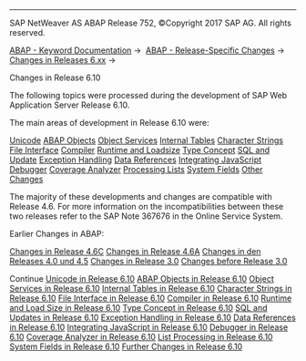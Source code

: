   

* * *

SAP NetWeaver AS ABAP Release 752, ©Copyright 2017 SAP AG. All rights reserved.

[ABAP - Keyword Documentation](javascript:call_link\('abenabap.htm'\)) →  [ABAP - Release-Specific Changes](javascript:call_link\('abennews.htm'\)) →  [Changes in Releases 6.xx](javascript:call_link\('abennews-6.htm'\)) → 

Changes in Release 6.10

The following topics were processed during the development of SAP Web Application Server Release 6.10.

The main areas of development in Release 6.10 were:

[Unicode](javascript:call_link\('abennews-610-unicode.htm'\))
[ABAP Objects](javascript:call_link\('abennews-610-objects.htm'\))
[Object Services](javascript:call_link\('abennews-610-object_services.htm'\))
[Internal Tables](javascript:call_link\('abennews-610-tabellen.htm'\))
[Character Strings](javascript:call_link\('abennews-610-strings.htm'\))
[File Interface](javascript:call_link\('abennews-610-dataset.htm'\))
[Compiler](javascript:call_link\('abennews-610-compiler.htm'\))
[Runtime and Loadsize](javascript:call_link\('abennews-610-kernel.htm'\))
[Type Concept](javascript:call_link\('abennews-610-typen.htm'\))
[SQL and Update](javascript:call_link\('abennews-610-sql.htm'\))
[Exception Handling](javascript:call_link\('abennews-610-exceptions.htm'\))
[Data References](javascript:call_link\('abennews-610-referenzen.htm'\))
[Integrating JavaScript](javascript:call_link\('abennews-610-javascript.htm'\))
[Debugger](javascript:call_link\('abennews-610-debugger.htm'\))
[Coverage Analyzer](javascript:call_link\('abennews-610-coverage.htm'\))
[Processing Lists](javascript:call_link\('abennews-610-listen.htm'\))
[System Fields](javascript:call_link\('abennews-610-system.htm'\))
[Other Changes](javascript:call_link\('abennews-610-others.htm'\))

The majority of these developments and changes are compatible with Release 4.6. For more information on the incompatibilities between these two releases refer to the SAP Note 367676 in the Online Service System.

Earlier Changes in ABAP:

[Changes in Release 4.6C](javascript:call_link\('abennews-46a.htm'\))
[Changes in Release 4.6A](javascript:call_link\('abennews-46c.htm'\))
[Changes in den Releases 4.0 und 4.5](javascript:call_link\('abennews-40.htm'\))
[Changes in Release 3.0](javascript:call_link\('abennews-30.htm'\))
[Changes before Release 3.0](javascript:call_link\('abennews-21.htm'\))

Continue
[Unicode in Release 6.10](javascript:call_link\('abennews-610-unicode.htm'\))
[ABAP Objects in Release 6.10](javascript:call_link\('abennews-610-objects.htm'\))
[Object Services in Release 6.10](javascript:call_link\('abennews-610-object_services.htm'\))
[Internal Tables in Release 6.10](javascript:call_link\('abennews-610-tabellen.htm'\))
[Character Strings in Release 6.10](javascript:call_link\('abennews-610-strings.htm'\))
[File Interface in Release 6.10](javascript:call_link\('abennews-610-dataset.htm'\))
[Compiler in Release 6.10](javascript:call_link\('abennews-610-compiler.htm'\))
[Runtime and Load Size in Release 6.10](javascript:call_link\('abennews-610-kernel.htm'\))
[Type Concept in Release 6.10](javascript:call_link\('abennews-610-typen.htm'\))
[SQL and Updates in Release 6.10](javascript:call_link\('abennews-610-sql.htm'\))
[Exception Handling in Release 6.10](javascript:call_link\('abennews-610-exceptions.htm'\))
[Data References in Release 6.10](javascript:call_link\('abennews-610-referenzen.htm'\))
[Integrating JavaScript in Release 6.10](javascript:call_link\('abennews-610-javascript.htm'\))
[Debugger in Release 6.10](javascript:call_link\('abennews-610-debugger.htm'\))
[Coverage Analyzer in Release 6.10](javascript:call_link\('abennews-610-coverage.htm'\))
[List Processing in Release 6.10](javascript:call_link\('abennews-610-listen.htm'\))
[System Fields in Release 6.10](javascript:call_link\('abennews-610-system.htm'\))
[Further Changes in Release 6.10](javascript:call_link\('abennews-610-others.htm'\))